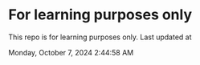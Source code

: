 # For learning purposes only
This repo is for learning purposes only.
Last updated at

Monday, October 7, 2024 2:44:58 AM


